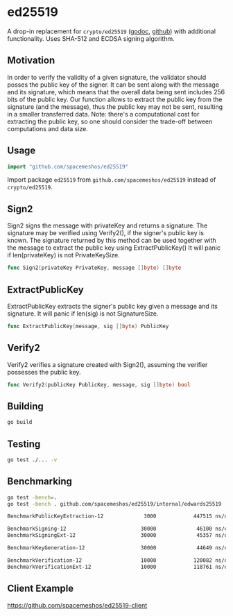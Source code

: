 # ed25519

A drop-in replacement for `crypto/ed25519` ([godoc](https://godoc.org/golang.org/x/crypto/ed25519), [github](https://github.com/golang/crypto/tree/master/ed25519)) with additional functionality. Uses SHA-512 and ECDSA signing algorithm.

## Motivation

In order to verify the validity of a given signature, the validator should posses the public key of the signer. It can be sent along with the message and its signature, which means that the overall data being sent includes 256 bits of the public key. Our function allows to extract the public key from the signature (and the message), thus the public key may not be sent, resulting in a smaller transferred data. Note: there's a computational cost for extracting the public key, so one should consider the trade-off between computations and data size.

## Usage

```go
import "github.com/spacemeshos/ed25519"
```

Import package `ed25519` from `github.com/spacemeshos/ed25519` instead of `crypto/ed25519`.

## Sign2

Sign2 signs the message with privateKey and returns a signature.
The signature may be verified using Verify2(), if the signer's public key is known.
The signature returned by this method can be used together with the message
to extract the public key using ExtractPublicKey()
It will panic if len(privateKey) is not PrivateKeySize.

```go
func Sign2(privateKey PrivateKey, message []byte) []byte
```

## ExtractPublicKey

ExtractPublicKey extracts the signer's public key given a message and its signature.
It will panic if len(sig) is not SignatureSize.

```go
func ExtractPublicKey(message, sig []byte) PublicKey
```

## Verify2

Verify2 verifies a signature created with Sign2(), assuming the verifier possesses the public key.

```go
func Verify2(publicKey PublicKey, message, sig []byte) bool
```

## Building

```bash
go build
```

## Testing

```bash
go test ./... -v
```

## Benchmarking

```bash
go test -bench=.
go test -bench . github.com/spacemeshos/ed25519/internal/edwards25519
```

```bash
BenchmarkPublicKeyExtraction-12             3000            447515 ns/op

BenchmarkSigning-12                        30000             46100 ns/op
BenchmarkSigningExt-12                     30000             45357 ns/op

BenchmarkKeyGeneration-12                  30000             44649 ns/op

BenchmarkVerification-12                   10000            120082 ns/op
BenchmarkVerificationExt-12                10000            118761 ns/op
```

## Client Example

<https://github.com/spacemeshos/ed25519-client>
